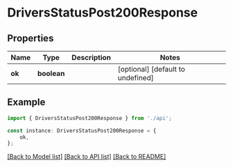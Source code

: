 # DriversStatusPost200Response


## Properties

Name | Type | Description | Notes
------------ | ------------- | ------------- | -------------
**ok** | **boolean** |  | [optional] [default to undefined]

## Example

```typescript
import { DriversStatusPost200Response } from './api';

const instance: DriversStatusPost200Response = {
    ok,
};
```

[[Back to Model list]](../README.md#documentation-for-models) [[Back to API list]](../README.md#documentation-for-api-endpoints) [[Back to README]](../README.md)
